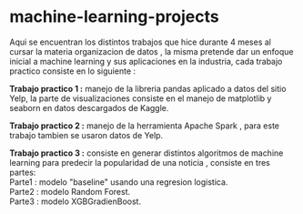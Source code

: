 # machine-learning-projects


Aqui se encuentran los distintos trabajos que hice durante 4 meses al cursar la materia organizacion de datos , la misma pretende dar un enfoque inicial a machine learning y sus aplicaciones en la industria, cada trabajo practico consiste en lo siguiente :

  **Trabajo practico 1 :** manejo de la libreria pandas aplicado a datos del sitio  Yelp, la parte de visualizaciones consiste en el manejo de matplotlib y seaborn en datos descargados de Kaggle.
  
  **Trabajo practico 2 :** manejo de la herramienta Apache Spark , para este trabajo tambien se usaron datos de Yelp.
  
  **Trabajo practico 3 :** consiste en generar distintos algoritmos de machine learning para predecir la popularidad de una noticia , consiste en tres partes:<br>
      Parte1 : modelo "baseline" usando una regresion logistica.<br>
      Parte2 : modelo Random Forest.<br>
      Parte3 : modelo XGBGradienBoost.<br>

